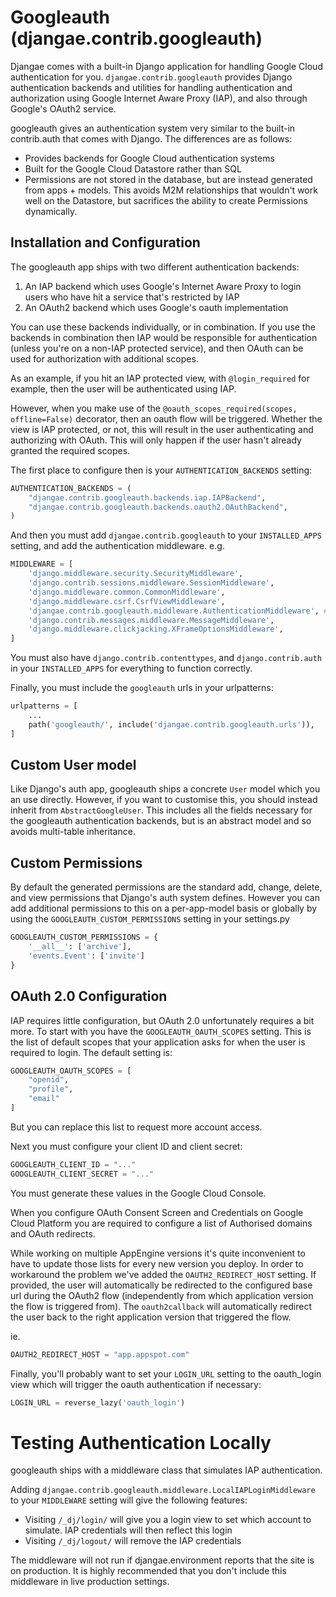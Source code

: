
# Googleauth (djangae.contrib.googleauth)

Djangae comes with a built-in Django application for handling Google Cloud authentication for you. `djangae.contrib.googleauth`
provides Django authentication backends and utilities for handling authentication and authorization using Google Internet Aware Proxy
(IAP), and also through Google's OAuth2 service.

googleauth gives an authentication system very similar to the built-in contrib.auth that comes with Django. The differences
are as follows:

 - Provides backends for Google Cloud authentication systems
 - Built for the Google Cloud Datastore rather than SQL
 - Permissions are not stored in the database, but are instead generated from apps + models. This avoids M2M relationships
   that wouldn't work well on the Datastore, but sacrifices the ability to create Permissions dynamically.


## Installation and Configuration

The googleauth app ships with two different authentication backends:

 1. An IAP backend which uses Google's Internet Aware Proxy to login users who have hit a service that's restricted by IAP
 2. An OAuth2 backend which uses Google's oauth implementation

You can use these backends individually, or in combination. If you use the backends in combination then IAP would be responsible
for authentication (unless you're on a non-IAP protected service), and then OAuth can be used for authorization with additional scopes.

As an example, if you hit an IAP protected view, with `@login_required` for example, then the user will be authenticated using IAP.

However, when you make use of the `@oauth_scopes_required(scopes, offline=False)` decorator, then an oauth flow will be triggered. Whether the view
is IAP protected, or not, this will result in the user authenticating and authorizing with OAuth. This will only happen if the user hasn't
already granted the required scopes.

The first place to configure then is your `AUTHENTICATION_BACKENDS` setting:

```python
AUTHENTICATION_BACKENDS = (
    "djangae.contrib.googleauth.backends.iap.IAPBackend",
    "djangae.contrib.googleauth.backends.oauth2.OAuthBackend",
)
```

And then you must add `djangae.contrib.googleauth` to your `INSTALLED_APPS` setting, and add the authentication middleware. e.g.

```python
MIDDLEWARE = [
    'django.middleware.security.SecurityMiddleware',
    'django.contrib.sessions.middleware.SessionMiddleware',
    'django.middleware.common.CommonMiddleware',
    'django.middleware.csrf.CsrfViewMiddleware',
    'djangae.contrib.googleauth.middleware.AuthenticationMiddleware', # <--
    'django.contrib.messages.middleware.MessageMiddleware',
    'django.middleware.clickjacking.XFrameOptionsMiddleware',
]
```

You must also have `django.contrib.contenttypes`, and `django.contrib.auth` in your `INSTALLED_APPS` for everything to function correctly.

Finally, you must include the `googleauth` urls in your urlpatterns:

```python
urlpatterns = [
    ...
    path('googleauth/', include('djangae.contrib.googleauth.urls')),
]
```

## Custom User model

Like Django's auth app, googleauth ships a concrete `User` model which you an use directly. However, if you want to customise this, you should
instead inherit from `AbstractGoogleUser`. This includes all the fields necessary for the googleauth authentication backends, but is an abstract
model and so avoids multi-table inheritance.

## Custom Permissions

By default the generated permissions are the standard add, change, delete, and view permissions that Django's auth system
defines. However you can add additional permissions to this on a per-app-model basis or globally by using the `GOOGLEAUTH_CUSTOM_PERMISSIONS`
setting in your settings.py

```python
GOOGLEAUTH_CUSTOM_PERMISSIONS = {
    '__all__': ['archive'],
    'events.Event': ['invite']
}
```

## OAuth 2.0 Configuration

IAP requires little configuration, but OAuth 2.0 unfortunately requires a bit more. To start with you have the `GOOGLEAUTH_OAUTH_SCOPES` setting. This
is the list of default scopes that your application asks for when the user is required to login. The default setting is:

```python
GOOGLEAUTH_OAUTH_SCOPES = [
    "openid",
    "profile",
    "email"
]
```

But you can replace this list to request more account access.

Next you must configure your client ID and client secret:

```python
GOOGLEAUTH_CLIENT_ID = "..."
GOOGLEAUTH_CLIENT_SECRET = "..."
```

You must generate these values in the Google Cloud Console.

When you configure OAuth Consent Screen and Credentials on Google Cloud Platform you are 
required to configure a list of Authorised domains and OAuth redirects.

While working on multiple AppEngine versions it's quite inconvenient to have to update those lists for every new version you deploy.
In order to workaround the problem we've added the `OAUTH2_REDIRECT_HOST` setting. 
If provided, the user will automatically be redirected to the configured base url during the OAuth2 flow (independently from which application version the flow is triggered from).
The `oauth2callback` will automatically redirect the user back to the right application version that triggered the flow.

ie.
```python
OAUTH2_REDIRECT_HOST = "app.appspot.com"
```



Finally, you'll probably want to set your `LOGIN_URL` setting to the oauth_login view which will trigger the oauth
authentication if necessary:

```python
LOGIN_URL = reverse_lazy('oauth_login')
```

# Testing Authentication Locally

googleauth ships with a middleware class that simulates IAP authentication.

Adding `djangae.contrib.googleauth.middleware.LocalIAPLoginMiddleware` to your `MIDDLEWARE` setting will give the following
features:

 - Visiting `/_dj/login/` will give you a login view to set which account to simulate. IAP credentials will then reflect this login
 - Visiting `/_dj/logout/` will remove the IAP credentials

The middleware will not run if djangae.environment reports that the site is on production. It is highly recommended that you
don't include this middleware in live production settings.
